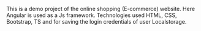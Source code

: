 This is a demo project of the online shopping (E-commerce) website. Here Angular is used as a Js framework. Technologies used HTML, CSS, Bootstrap, TS and for saving the login credentials of user Localstorage.
